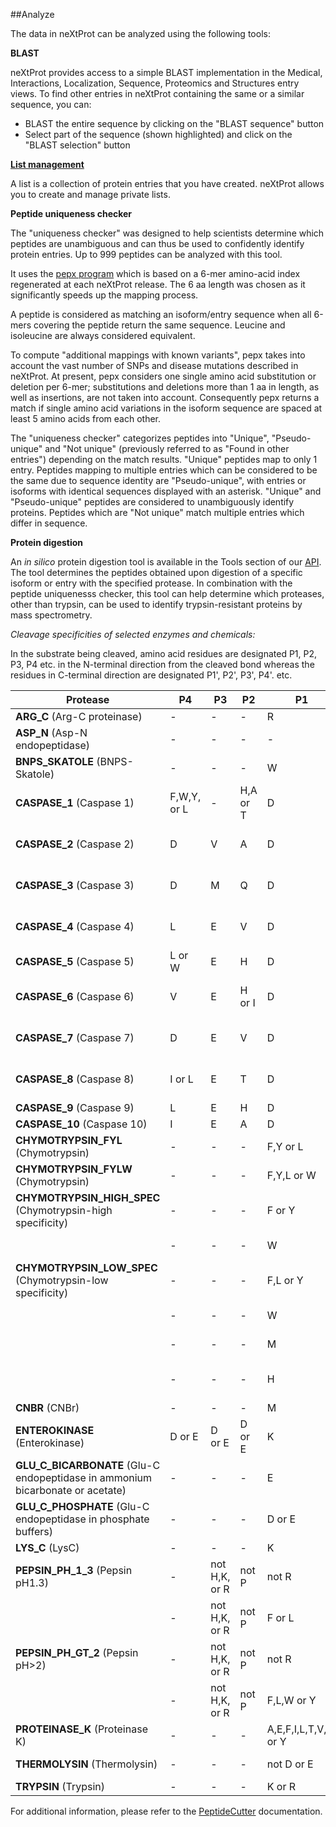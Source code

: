 ##Analyze

The data in neXtProt can be analyzed using the following tools:

**BLAST** 

neXtProt provides access to a simple BLAST implementation in the Medical, Interactions, Localization, Sequence, Proteomics and Structures entry views. To find other entries in neXtProt containing the same or a similar sequence, you can:

* BLAST the entire sequence by clicking on the "BLAST sequence" button
* Select part of the sequence (shown highlighted) and click on the "BLAST selection" button 

**[List management](/help/protein-lists)**

A list is a collection of protein entries that you have created. neXtProt allows you to create and manage private lists.

**Peptide uniqueness checker**

The "uniqueness checker" was designed to help scientists determine which peptides are unambiguous and can thus be used to confidently identify protein entries. Up to 999 peptides can be analyzed with this tool.

It uses the [pepx program](https://github.com/calipho-sib/pepx) which is based on a 6-mer amino-acid index regenerated at each neXtProt release. The 6 aa length was chosen as it significantly speeds up the mapping process.

A peptide is considered as matching an isoform/entry sequence when all 6-mers covering the peptide return the same sequence. Leucine and isoleucine are always considered equivalent.

To compute "additional mappings with known variants", pepx takes into account the vast number of SNPs and disease mutations described in neXtProt.  At present, pepx considers one single amino acid substitution or deletion per 6-mer; substitutions and deletions more than 1 aa in length, as well as insertions, are not taken into account. Consequently pepx returns a match if single amino acid variations in the isoform sequence are spaced at least 5 amino acids from each other.

The "uniqueness checker" categorizes peptides into "Unique", "Pseudo-unique" and "Not unique" (previously referred to as "Found in other entries") depending on the match results. "Unique" peptides map to only 1 entry. Peptides mapping to multiple entries which can be considered to be the same due to sequence identity are "Pseudo-unique", with entries or isoforms with identical sequences displayed with an asterisk. "Unique" and "Pseudo-unique" peptides are considered to unambiguously identify proteins. Peptides which are "Not unique" match multiple entries which differ in sequence.

**Protein digestion**

An _in silico_ protein digestion tool is available in the Tools section of our [API](https://api.nextprot.org/). The tool determines the peptides obtained upon digestion of a specific isoform or entry with the specified protease. In combination with the peptide uniquenesss checker, this tool can help determine which proteases, other than trypsin, can be used to identify trypsin-resistant proteins by mass spectrometry.

_Cleavage specificities of selected enzymes and chemicals:_

In the substrate being cleaved, amino acid residues are designated P1, P2, P3, P4 etc. in the N-terminal direction from the cleaved bond whereas the residues in C-terminal direction are designated P1', P2', P3', P4'. etc.

| Protease | P4 | P3 | P2 | P1 | P1' | P2' | 
|--------- |----|----|----|----|-----|-----|
|**ARG_C** (Arg-C proteinase) |-|-|-|R|-|-|
|**ASP_N** (Asp-N endopeptidase) |-|-|-|-|D|-|
|**BNPS_SKATOLE** (BNPS-Skatole) |-|-|-|W|-|-|
|**CASPASE_1** (Caspase 1) |F,W,Y, or L|-|H,A or T|D|not P,E,D,Q,K or R|-|
|**CASPASE_2** (Caspase 2) |D|V|A|D|not P,E,D,Q,K or R|-|
|**CASPASE_3** (Caspase 3) |D|M|Q|D|not P,E,D,Q,K or R|-|
|**CASPASE_4** (Caspase 4) |L|E|V|D|not P,E,D,Q,K or R|-|
|**CASPASE_5** (Caspase 5) |L or W|E|H|D|-|-|
|**CASPASE_6** (Caspase 6) |V|E|H or I|D|not P,E,D,Q,K or R|-|
|**CASPASE_7** (Caspase 7) |D|E|V|D|not P,E,D,Q,K or R|-|
|**CASPASE_8** (Caspase 8) |I or L|E|T|D|not P,E,D,Q,K or R|-|
|**CASPASE_9** (Caspase 9) |L|E|H|D|-|-|
|**CASPASE_10** (Caspase 10) |I|E|A|D|-|-|
|**CHYMOTRYPSIN_FYL** (Chymotrypsin) |-|-|-|F,Y or L|not P|-|
|**CHYMOTRYPSIN_FYLW** (Chymotrypsin) |-|-|-|F,Y,L or W|not P|-|
|**CHYMOTRYPSIN_HIGH_SPEC** (Chymotrypsin-high specificity) |-|-|-|F or Y|not P|-|
|&nbsp;|-|-|-|W|not M or P|-|
|**CHYMOTRYPSIN_LOW_SPEC** (Chymotrypsin-low specificity) |-|-|-|F,L or Y|not P|-|
|&nbsp;|-|-|-|W|not M or P|-|
|&nbsp;|-|-|-|M|not P or Y|-|
|&nbsp;|-|-|-|H|not D,M,P or W|-|
|**CNBR** (CNBr) |-|-|-|M|-|-|
|**ENTEROKINASE** (Enterokinase) |D or E|D or E|D or E|K|-|-|
|**GLU_C_BICARBONATE** (Glu-C endopeptidase in ammonium bicarbonate or acetate) |-|-|-|E|not P or E|-|
|**GLU_C_PHOSPHATE** (Glu-C endopeptidase in phosphate buffers) |-|-|-|D or E|not P or E|-|
|**LYS_C** (LysC) |-|-|-|K|-|-|
|**PEPSIN_PH_1_3** (Pepsin pH1.3) |-|not H,K, or R|not P|not R|F or L|not P|
&nbsp;|-|not H,K, or R|not P|F or L|-|not P|
|**PEPSIN_PH_GT_2** (Pepsin pH>2) |-|not H,K, or R|not P|not R|F,L,W or Y|not P|
&nbsp;|-|not H,K, or R|not P|F,L,W or Y|-|not P|
|**PROTEINASE_K** (Proteinase K) |-|-|-|A,E,F,I,L,T,V,W or Y|-|-|
|**THERMOLYSIN** (Thermolysin) |-|-|-|not D or E|A,F,I,L,M or V|-|
|**TRYPSIN** (Trypsin) |-|-|-|K or R|not P|-|

For additional information, please refer to the [PeptideCutter](https://web.expasy.org/peptide_cutter/peptidecutter_enzymes.html) documentation.
